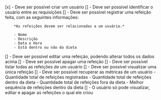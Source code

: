 [x] - Deve ser possível criar um usuário
[] - Deve ser possível identificar o usuário entre as requisições
[] - Deve ser possível registrar uma refeição feita, com as seguintes informações:
    
	    *As refeições devem ser relacionadas a um usuário.*
	    
	    - Nome
	    - Descrição
	    - Data e Hora
	    - Está dentro ou não da dieta
	    
[] - Deve ser possível editar uma refeição, podendo alterar todos os dados acima
[] - Deve ser possível apagar uma refeição
[] - Deve ser possível listar todas as refeições de um usuário
[] - Deve ser possível visualizar uma única refeição
[] - Deve ser possível recuperar as métricas de um usuário
    - Quantidade total de refeições registradas
    - Quantidade total de refeições dentro da dieta
    - Quantidade total de refeições fora da dieta
    - Melhor sequência de refeições dentro da dieta
[] - O usuário só pode visualizar, editar e apagar as refeições o qual ele criou